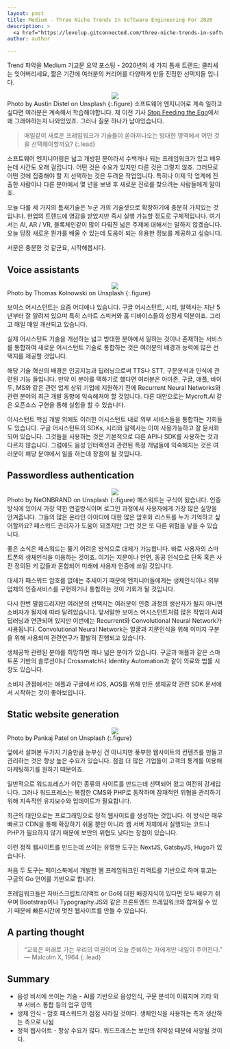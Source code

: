 ```yaml
---
layout: post
title: Medium - Three Niche Trends In Software Engineering For 2020
description: >
  <a href="https://levelup.gitconnected.com/three-niche-trends-in-software-engineering-for-2020-9c0771423b43">원문 - Omar Rabbolini</a>
author: author

---
```

Trend 파악을 Medium 기고문 요약 포스팅 - 2020년의 세 가지 틈새 트렌드; 클리셰는 잊어버리세요, 짧은 기간에 여러분의 커리어를 다양하게 만들 진정한 선택지들 입니다.

<center>
<img src="https://miro.medium.com/max/12668/0*aC07WP7dVR0nKKPb"/>
</center>
Photo by Austin Distel on Unsplash
{:.figure}
소프트웨어 엔지니어로 계속 일하고 싶다면 여러분은 계속해서 학습해야합니다. 제 이전 기사 <a href="">Stop Feeding the Ego</a>에서 왜 그래야하는지 나와있었죠. 그러나 질문 하나가 남아있습니다.

> 매일같이 새로운 프레임워크가 기술들이 쏟아져나오는 방대한 영역에서 어떤 것을 선택해야할까요?
{:.lead}

소프트웨어 엔지니어링은 넓고 개방된 분야라서 수백개나 되는 프레임워크가 있고 배우는데 시간도 오래 걸립니다. 어떤 것은 수요가 있지만 다른 것은 그렇지 않죠. 그러므로 어떤 것에 집중해야 할 지 선택하는 것은 두려운 작업입니다. 특히나 이제 막 업계에 진출한 사람이나 다른 분야에서 몇 년을 보낸 후 새로운 진로를 찾으려는 사람들에게 말이죠.

오늘 다룰 세 가지의 틈새기술은 누군 가의 기술셋으로 확장하기에 충분히 가치있는 것입니다. 현업의 트렌드에 영감을 받았지만 즉시 실행 가능할 정도로 구체적입니다. 여기서는 AI, AR / VR, 블록체인같이 많이 다뤄진 넓은 주제에 대해서는 말하지 않겠습니다. 오늘 당장 새로운 뭔가를 배울 수 있는데 도움이 되는 유용한 정보를 제공하고 싶습니다.

서문은 충분한 것 같군요, 시작해봅시다.

## Voice assistants
<center>
<img src="https://miro.medium.com/max/9586/0*GMAYmnf9DvoZzzxD"/>
</center>
Photo by Thomas Kolnowski on Unsplash
{:.figure}

보이스 어시스턴트는 요즘 어디에나 있습니다. 구글 어시스턴트, 시리, 알렉사는 지난 5년부터 잘 알려져 있으며 특히 스마트 스피커와 홈 디바이스들의 성장세 덕분이죠. 그리고 매일 매일 개선되고 있습니다.

실제 어시스턴트 기술을 개선하는 넓고 방대한 분야에서 일하는 것이나 존재하는 서비스를 통합하여 새로운 어시스턴트 기술로 통합하는 것은 여러분의 배경과 능력에 많은 선택지를 제공할 것입니다.

해당 기술 혁신의 배경은 인공지능과 딥러닝으로써 TTS나 STT, 구문분석과 인식에 관련된 기능 들입니다. 만약 이 분야를 택하기로 했다면 여러분은 아마존, 구글, 애플, 바이두, MS와 같은 관련 업계 상위 기업에 지원하기 전에 Recurrent Neural Networks와 관련 분야의 최근 개발 동향에 익숙해져야 할 것입니다. 다른 대안으로는 Mycroft.AI 같은 오픈소스 구현을 통해 실험을 할 수 있습니다.

어시스턴트 핵심 개발 외에도 이러한 어시스턴트 내로 외부 서비스들을 통합하는 기회들도 있습니다. 구글 어시스턴트의 SDKs, 시리와 알렉사는 이미 사용가능하고 잘 문서화되어 있습니다. 그것들을 사용하는 것은 기본적으로 다른 API나 SDK를 사용하는 것과 다르지 않습니다. 그럼에도 음성 인터렉션과 관련된 특정 개념들에 익숙해지는 것은 여러분이 해당 분야에서 일을 하는데 장점이 될 것입니다.

## Passwordless authentication
<center>
<img src="https://miro.medium.com/max/9308/0*KbSCWW6REg3b_Sqv"/>
</center>
Photo by NeONBRAND on Unsplash
{:.figure}
패스워드는 구식이 됬습니다. 인증 방식에 있어서 가장 약한 연결방식이며 로그인 과정에서 사용자에게 가장 많은 실망을 안겨줍니다. 그들의 많은 온라인 아이디에 대한 많은 암호화 리스트를 누가 기억하고 싶어할까요? 패스워드 관리자가 도움이 되겠지만 그런 것은 또 다른 위험을 낳을 수 있습니다.

좋은 소식은 패스워드는 뚫기 어려운 방식으로 대체가 가능합니다. 바로 사용자의 스마트폰의 생체인식을 이용하는 것이죠. 여기는 지문이나 안면, 동공 인식으로 단독 혹은 사전 정의된 키 값들과 혼합되어 미래에 사용자 인증에 쓰일 것입니다.

대세가 패스워드 암호를 없애는 추세이기 때문에 엔지니어들에게는 생체인식이나 외부 업체의 인증서비스를 구현하거나 통합하는 것이 기회가 될 것입니다.

다시 한번 말씀드리지만 여러분의 선택지는 여러분이 인증 과정의 생산자가 될지 아니면 소비자가 될지에 따라 달려있습니다. 앞서말한 보이스 어시스턴트처럼 많은 작업이 AI와 딥러닝과 연관되어 있지만 이번에는 Recurrent와 Convolutional Neural Network가 사용됩니다. Convolutional Neural Network는 얼굴과 지문인식을 위해 이미지 구분을 위해 사용되며 관련연구가 활발히 진행되고 있습니다.

생체공학 관련된 분야를 희망하면 꽤나 넓은 분야가 있습니다. 구글과 애플과 같은 스마트폰 기반의 솔루션이나 Crossmatch나 Identity Automation과 같이 의료와 법률 시장도 있습니다.

소비자 관점에서는 애플과 구글에서 iOS, AOS를 위해 만든 생체공학 관련 SDK 문서에서 시작하는 것이 좋아보입니다.

## Static website generation
<center>
<img src="https://miro.medium.com/max/11208/0*sviPYMflToZ4Szaa"/>
</center>
Photo by Pankaj Patel on Unsplash
{:.figure}

앞에서 살펴본 두가지 기술만큼 눈부신 건 아니지만 풍부한 웹사이트의 컨텐츠를 만들고 관리하는 것은 항상 높은 수요가 있습니다. 점점 더 많은 기업들이 고객의 통계를 이용해 마케팅하기를 원하기 때문이죠.

일반적으로 워드프레스가 이런 종류의 사이트를 만드는데 선택되어 왔고 여전히 강세입니다. 그러나 워드프레스는 복잡한 CMS와 PHP로 동작하며 잠재적인 위협을 관리하기 위해 지속적인 유지보수와 업데이트가 필요합니다.

최근의 대안으로는 프로그래밍으로 정적 웹사이트를 생성하는 것입니다. 이 방식은 매우 빠르고 CDN을 통해 확장하기 쉬울 뿐만 아니라 웹 서버 자체에서 실행되는 코드나 PHP가 필요하지 않기 때문에 보안의 위협도 낮다는 장점이 있습니다.

이런 정적 웹사이트를 만드는데 쓰이는 유명한 도구는 NextJS, GatsbyJS, Hugo가 있습니다.

처음 두 도구는 페이스북에서 개발한 웹 프레임워크인 리액트를 기반으로 하며 휴고는 구글의 Go 언어를 기반으로 합니다.

프레임워크들은 자바스크립트/리액트 or Go에 대한 배경지식이 있다면 모두 배우기 쉬우며 Bootstrap이나 Typography.JS와 같은 프론트엔드 프레임워크와 합쳐질 수 있기 때문에 빠른시간에 멋진 웹사이트를 만들 수 있습니다.

## A parting thought
> “교육은 미래로 가는 우리의 여권이며 오늘 준비하는 자에게만 내일이 주어진다.” — Malcolm X, 1964
{:.lead}

## Summary
* 음성 비서에 쓰이는 기술 - AI를 기반으로 음성인식, 구문 분석이 이뤄지며 기타 외부 서비스 통합 등의 업무 영역
* 생체 인식 - 암호 패스워드가 점점 사라질 것이다. 생체인식을 사용하는 측과 생산하는 측으로 나뉨
* 정적 웹사이트 - 항상 수요가 많다. 워드프레스는 보안의 취약성 때문에 사양될 것이다.
